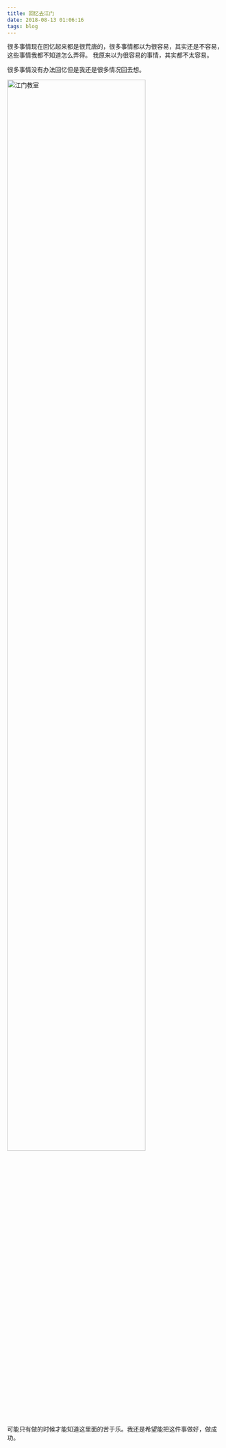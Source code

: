 ```yaml
---
title: 回忆去江门
date: 2018-08-13 01:06:16
tags: blog
---
```


很多事情现在回忆起来都是很荒唐的，很多事情都以为很容易，其实还是不容易，这些事情我都不知道怎么弄得。
我原来以为很容易的事情，其实都不太容易。

很多事情没有办法回忆但是我还是很多情况回去想。

<img src="/images/blog/IMG_20180614_190823_HHT.jpg" width="80%" alt="江门教室" />

可能只有做的时候才能知道这里面的苦于乐。我还是希望能把这件事做好，做成功。